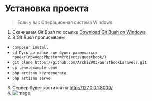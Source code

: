 <h1>Установка проекта</h1>

> Если у вас Операционная система Windows

1. Скачиваем *Git Bush* по ссылке <a href=https://git-scm.com/downloads>Download Git Bush on Windows</a>
2. В *Git Bush* прописываем
- `composer install`
- `cd Путь до папки где будет размещаться проект(пример:PhpstormProjects/guestbook/)`
- `git clone https://github.com/Archi2903/GurstbookLaravel7.git`
- `cp .env.example .env`
- `php artisan key:generate`
- `php artisan serve`
3. Сервер будет хостится на http://127.0.0.1:8000/
4. ![image](https://user-images.githubusercontent.com/77768569/122797612-52d64b80-d2c8-11eb-997b-b208ac661b73.png)

